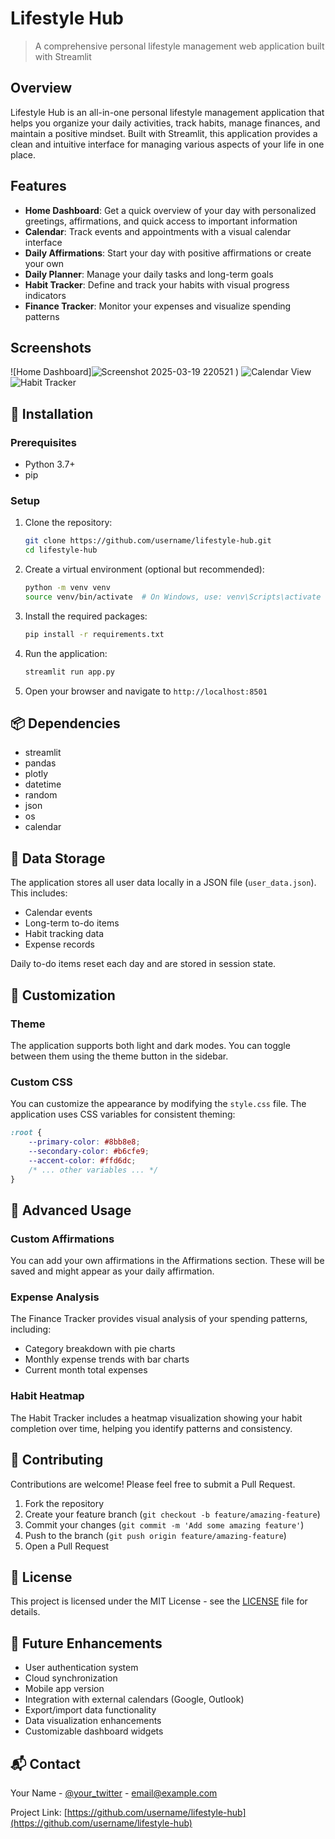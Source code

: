 # Lifestyle Hub


> A comprehensive personal lifestyle management web application built with Streamlit

## Overview

Lifestyle Hub is an all-in-one personal lifestyle management application that helps you organize your daily activities, track habits, manage finances, and maintain a positive mindset. Built with Streamlit, this application provides a clean and intuitive interface for managing various aspects of your life in one place.

## Features

- **Home Dashboard**: Get a quick overview of your day with personalized greetings, affirmations, and quick access to important information
- **Calendar**: Track events and appointments with a visual calendar interface
- **Daily Affirmations**: Start your day with positive affirmations or create your own
- **Daily Planner**: Manage your daily tasks and long-term goals
- **Habit Tracker**: Define and track your habits with visual progress indicators
- **Finance Tracker**: Monitor your expenses and visualize spending patterns

## Screenshots

![Home Dashboard]![Screenshot 2025-03-19 220521](https://github.com/user-attachments/assets/c0276083-0a9b-4d5d-9813-6116e62cca19)
)
![Calendar View](https://raw.githubusercontent.com/username/lifestyle-hub/main/images/calendar.png)
![Habit Tracker](https://raw.githubusercontent.com/username/lifestyle-hub/main/images/habit-tracker.png)

## 🚀 Installation

### Prerequisites

- Python 3.7+
- pip

### Setup

1. Clone the repository:
   ```bash
   git clone https://github.com/username/lifestyle-hub.git
   cd lifestyle-hub
   ```

2. Create a virtual environment (optional but recommended):
   ```bash
   python -m venv venv
   source venv/bin/activate  # On Windows, use: venv\Scripts\activate
   ```

3. Install the required packages:
   ```bash
   pip install -r requirements.txt
   ```

4. Run the application:
   ```bash
   streamlit run app.py
   ```

5. Open your browser and navigate to `http://localhost:8501`

## 📦 Dependencies

- streamlit
- pandas
- plotly
- datetime
- random
- json
- os
- calendar

## 💾 Data Storage

The application stores all user data locally in a JSON file (`user_data.json`). This includes:

- Calendar events
- Long-term to-do items
- Habit tracking data
- Expense records

Daily to-do items reset each day and are stored in session state.

## 🎨 Customization

### Theme

The application supports both light and dark modes. You can toggle between them using the theme button in the sidebar.

### Custom CSS

You can customize the appearance by modifying the `style.css` file. The application uses CSS variables for consistent theming:

```css
:root {
    --primary-color: #8bb8e8;
    --secondary-color: #b6cfe9;
    --accent-color: #ffd6dc;
    /* ... other variables ... */
}
```

## 🔧 Advanced Usage

### Custom Affirmations

You can add your own affirmations in the Affirmations section. These will be saved and might appear as your daily affirmation.

### Expense Analysis

The Finance Tracker provides visual analysis of your spending patterns, including:
- Category breakdown with pie charts
- Monthly expense trends with bar charts
- Current month total expenses

### Habit Heatmap

The Habit Tracker includes a heatmap visualization showing your habit completion over time, helping you identify patterns and consistency.

## 🤝 Contributing

Contributions are welcome! Please feel free to submit a Pull Request.

1. Fork the repository
2. Create your feature branch (`git checkout -b feature/amazing-feature`)
3. Commit your changes (`git commit -m 'Add some amazing feature'`)
4. Push to the branch (`git push origin feature/amazing-feature`)
5. Open a Pull Request

## 📜 License

This project is licensed under the MIT License - see the [LICENSE](LICENSE) file for details.

## 🔮 Future Enhancements

- User authentication system
- Cloud synchronization
- Mobile app version
- Integration with external calendars (Google, Outlook)
- Export/import data functionality
- Data visualization enhancements
- Customizable dashboard widgets

## 📬 Contact

Your Name - [@your_twitter](https://twitter.com/your_twitter) - email@example.com

Project Link: [https://github.com/username/lifestyle-hub](https://github.com/username/lifestyle-hub)
